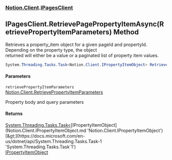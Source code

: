 ### [Notion.Client](Notion.Client.md 'Notion.Client').[IPagesClient](Notion.Client.IPagesClient.md 'Notion.Client.IPagesClient')

## IPagesClient.RetrievePagePropertyItemAsync(RetrievePropertyItemParameters) Method

Retrieves a property_item object for a given pageId and propertyId. Depending on the property type, the object  
returned will either be a value or a paginated list of property item values.

```csharp
System.Threading.Tasks.Task<Notion.Client.IPropertyItemObject> RetrievePagePropertyItemAsync(Notion.Client.RetrievePropertyItemParameters retrievePropertyItemParameters);
```
#### Parameters

<a name='Notion.Client.IPagesClient.RetrievePagePropertyItemAsync(Notion.Client.RetrievePropertyItemParameters).retrievePropertyItemParameters'></a>

`retrievePropertyItemParameters` [Notion.Client.RetrievePropertyItemParameters](https://docs.microsoft.com/en-us/dotnet/api/Notion.Client.RetrievePropertyItemParameters 'Notion.Client.RetrievePropertyItemParameters')

Property body and query parameters

#### Returns
[System.Threading.Tasks.Task&lt;](https://docs.microsoft.com/en-us/dotnet/api/System.Threading.Tasks.Task-1 'System.Threading.Tasks.Task`1')[IPropertyItemObject](Notion.Client.IPropertyItemObject.md 'Notion.Client.IPropertyItemObject')[&gt;](https://docs.microsoft.com/en-us/dotnet/api/System.Threading.Tasks.Task-1 'System.Threading.Tasks.Task`1')  
[IPropertyItemObject](Notion.Client.IPropertyItemObject.md 'Notion.Client.IPropertyItemObject')